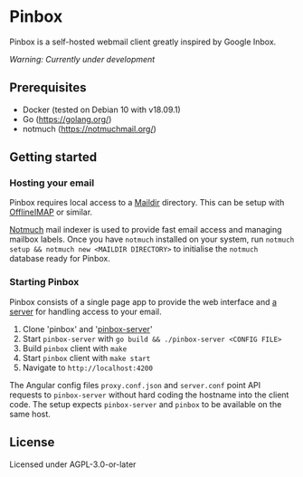# Pinbox

Pinbox is a self-hosted webmail client greatly inspired by Google Inbox.

*Warning: Currently under development*

## Prerequisites

* Docker (tested on Debian 10 with v18.09.1)
* Go (https://golang.org/)
* notmuch (https://notmuchmail.org/)

## Getting started

### Hosting your email

Pinbox requires local access to a [Maildir](https://en.wikipedia.org/wiki/Maildir) directory. This can be setup with [OfflineIMAP](http://www.offlineimap.org/) or similar.

[Notmuch](https://notmuchmail.org/) mail indexer is used to provide fast email access and managing mailbox labels.
Once you have `notmuch` installed on your system, run `notmuch setup && notmuch new <MAILDIR DIRECTORY>` to initialise the `notmuch` database ready for Pinbox.

### Starting Pinbox

Pinbox consists of a single page app to provide the web interface and [a server](https://github.com/msp301/pinbox-server) for handling access to your email.

1. Clone 'pinbox' and '[pinbox-server](https://github.com/msp301/pinbox-server)'
2. Start `pinbox-server` with `go build && ./pinbox-server <CONFIG FILE>`
3. Build `pinbox` client with `make`
4. Start `pinbox` client with `make start`
5. Navigate to `http://localhost:4200`

The Angular config files `proxy.conf.json` and `server.conf` point API requests to `pinbox-server` without hard coding the hostname into the client code. The setup expects `pinbox-server` and `pinbox` to be available on the same host.

## License

Licensed under AGPL-3.0-or-later
